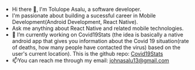 



- Hi there 👋, I'm Tolulope Asalu, a software developer.
- I'm passionate about building a sucessful career in Mobile Development(Android Development, React Native).
- Ask me anything about React Native and related mobile technologies. 
- 🌱 I’m currently working on Covid19Stats (the idea is basically a native android app that gives you information about the Covid 19 situation(rate of deaths, how many people have contacted the virus) based on the user's current location). This is the github repo: [Covid19Stats](https://github.com/toluasalu/Covid19Stats)
- 📫You can reach me through my email: [johnasalu13@gmail.com](johnasalu13@gmail.com)



